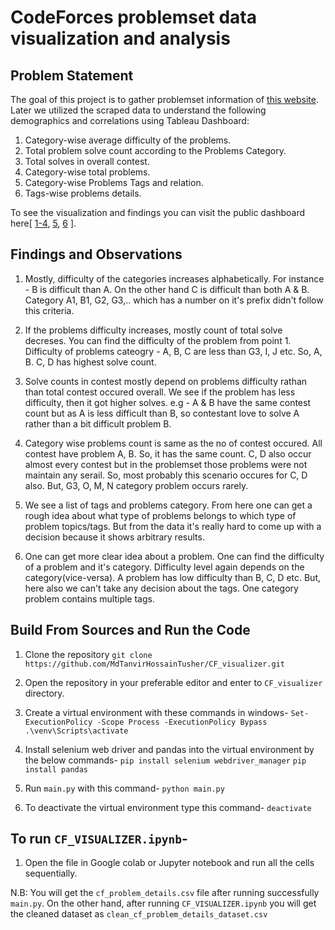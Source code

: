 # CodeForces problemset data visualization and analysis

## Problem Statement

The goal of this project is to gather problemset information of [this website](https://codeforces.com/problemset).
Later we utilized the scraped data to understand the following demographics and correlations using Tableau Dashboard:

1. Category-wise average difficulty of the problems.
2. Total problem solve count according to the Problems Category.
3. Total solves in overall contest.
4. Category-wise total problems.
5. Category-wise Problems Tags and relation.
6. Tags-wise problems details.

To see the visualization and findings you can visit the public dashboard here[ [1-4](https://public.tableau.com/app/profile/md.tanvir.hossain/viz/CF_visualizer_1/visualization), 
[5](https://public.tableau.com/app/profile/md.tanvir.hossain/viz/CF_visualizer_2/Sheet3), [6](https://public.tableau.com/app/profile/md.tanvir.hossain/viz/CF_visualizer_3/Sheet5) ].



## Findings and Observations

1. Mostly, difficulty of the categories increases alphabetically. For instance - B is difficult than A. On the other hand C is difficult than both A & B. Category A1, B1, G2, G3,.. which has a number on it's       prefix didn't follow this criteria.

2. If the problems difficulty increases, mostly count of total solve decreses. You can find the difficulty of the problem from point 1. Difficulty of problems cateogry - A, B, C are less than G3, I, J etc.
   So, A, B. C, D has highest solve count.

3. Solve counts in contest mostly depend on problems difficulty rathan than total contest occured overall. We see if the problem has less difficulty, then it got higher solves. e.g - A & B have the same          contest count but as A is less difficult than B, so contestant love to solve A rather than a bit difficult problem B.

4. Category wise problems count is same as the no of contest occured. All contest have problem A, B. So, it has the same count. C, D also occur almost every contest but in the problemset those problems were not maintain any serail. So, most probably this scenario occures for C, D also. But, G3, O, M, N category problem occurs rarely.

5. We see a list of tags and problems category. From here one can get a rough idea about what type of problems belongs to which type of problem topics/tags. But from the data it's really hard to come up with     a decision because it shows arbitrary results.

6. One can get more clear idea about a problem. One can find the difficulty of a problem and it's category. Difficulty level again depends on the category(vice-versa). A problem has low difficulty than B, C,     D etc. But, here also we can't take any decision about the tags. One category problem contains multiple tags.



## Build From Sources and Run the Code

1. Clone the repository
   `git clone https://github.com/MdTanvirHossainTusher/CF_visualizer.git`

2. Open the repository in your preferable editor and enter to `CF_visualizer` directory.

3. Create a virtual environment with these commands in windows-
   `Set-ExecutionPolicy -Scope Process -ExecutionPolicy Bypass`
   `.\venv\Scripts\activate`

4. Install selenium web driver and pandas into the virtual environment by the below commands-
   `pip install selenium webdriver_manager`
   `pip install pandas`

5. Run `main.py` with this command-
   `python main.py`

6. To deactivate the virtual environment type this command-
   `deactivate`

   
## To run `CF_VISUALIZER.ipynb`-

1. Open the file in Google colab or Jupyter notebook and run all the cells sequentially.


N.B: You will get the `cf_problem_details.csv` file after running successfully `main.py`. On the other hand, after running `CF_VISUALIZER.ipynb` you will get the cleaned dataset as `clean_cf_problem_details_dataset.csv`





